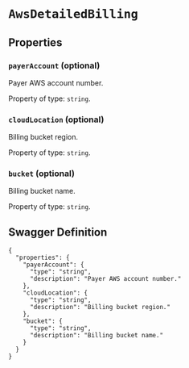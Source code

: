 # `AwsDetailedBilling` #







## Properties ##

### `payerAccount` (optional) ###

Payer AWS account number.


Property of type: `string`.




### `cloudLocation` (optional) ###

Billing bucket region.


Property of type: `string`.




### `bucket` (optional) ###

Billing bucket name.


Property of type: `string`.







## Swagger Definition ##

    {
      "properties": {
        "payerAccount": {
          "type": "string", 
          "description": "Payer AWS account number."
        }, 
        "cloudLocation": {
          "type": "string", 
          "description": "Billing bucket region."
        }, 
        "bucket": {
          "type": "string", 
          "description": "Billing bucket name."
        }
      }
    }
